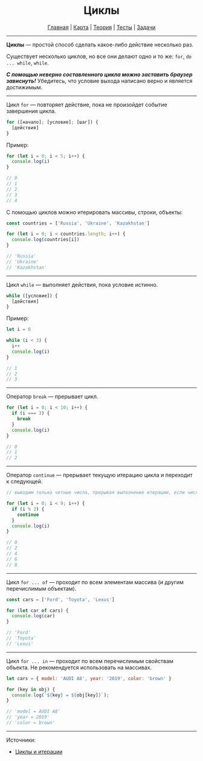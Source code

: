 <div align="center">

# Циклы

[Главная](https://github.com/dollaween/junior-roadmap/)
|
[Карта](/roadmap/README.md)
|
[Теория](/theory/README.md)
|
[Тесты](/tests/README.md)
|
[Задачи](/tasks/README.md)

</div>

---

**Циклы** — простой способ сделать какое-либо действие несколько раз.

Существует несколько циклов, но все они делают одно и то же: `for`, `do ... while`, `while`.

***С помощью неверно составленного цикла можно заставить браузер зависнуть!*** Убедитесь, что условие выхода написано верно и является достижимым.

---

Цикл `for` — повторяет действие, пока не произойдет событие завершения цикла.

```js
for ([начало]; [условие]; [шаг]) {
  [действия]
}
```

Пример:
```js
for (let i = 0; i < 5; i++) {
  console.log(i)
}

// 0
// 1
// 2
// 3
// 4
```

С помощью циклов можно итерировать массивы, строки, объекты:
```js
const countries = ['Russia', 'Ukraine', 'Kazakhstan']

for (let i = 0; i < countries.length; i++) {
  console.log(countries[i])
}

// 'Russia'
// 'Ukraine'
// 'Kazakhstan'
```

---

Цикл `while` — выполняет действия, пока условие истинно.

```js
while ([условие]) {
  [действия]
}
```

Пример:

```js
let i = 0

while (i < 3) {
  i++
  console.log(i)
}

// 1
// 2
// 3
```

---

Оператор `break` — прерывает цикл.

```js
for (let i = 0; i < 10; i++) {
  if (i === 3) {
    break
  }
  console.log(i)
}

// 0
// 1
// 2
```

---

Оператор `continue` — прерывает текущую итерацию цикла и переходит к следующей.

```js
// выводим только четные числа, прерывая выполнение итерации, если число нечетное

for (let i = 0; i < 9; i++) {
  if (i % 2) {
    continue
  }
  console.log(i)
}

// 0
// 2
// 4
// 6
// 8
```

---

Цикл `for ... of` — проходит по всем элементам массива (и другим перечислимым объектам).

```js
const cars = ['Ford', 'Toyota', 'Lexus']

for (let car of cars) {
  console.log(car)
}

// 'Ford'
// 'Toyota'
// 'Lexus'
```

---

Цикл `for ... in` — проходит по всем перечислимым свойствам объекта. Не рекомендуется использовать на массивах.

```js
let cars = { model: 'AUDI A8', year: '2019', color: 'brown' }

for (key in obj) {
  console.log(`${key} = ${obj[key]}`);
}

// 'model = AUDI A8'
// 'year = 2019'
// 'color = brown'
```

---

Источники:
* [Циклы и итерации](https://developer.mozilla.org/ru/docs/Web/JavaScript/Guide/Loops_and_iteration)
